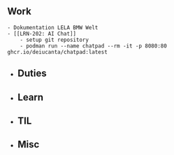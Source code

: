 ## Work
	- Dokumentation LELA BMW Welt
	- [[LRN-202: AI Chat]]
		- setup git repository
		- podman run --name chatpad --rm -it -p 8080:80 ghcr.io/deiucanta/chatpad:latest
- ## Duties
- ## Learn
- ## TIL
- ## Misc